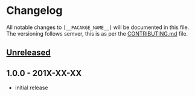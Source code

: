 # Changelog

All notable changes to `[__PACAKGE_NAME__]` will be documented in this file. The versioning follows semver, this is as per the [CONTRIBUTING.md](CONTRIBUTING.md) file.

## [Unreleased](https://github.com/[__OWNER__]/[__PACAKGE_NAME__]/compare/master)

## 1.0.0 - 201X-XX-XX

- initial release
